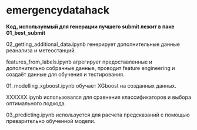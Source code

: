 # emergencydatahack

**Код, используемый для генерации лучшего submit лежит в паке 01_best_submit**

02_getting_additional_data.ipynb генерирует дополнительные данные реанализа и метеостанций.

features_from_labels.ipynb агрегирует предоставленные и дополнительно собранные данные, проводит feature engineering и создаёт данные для обучения и тестирования. 

01_modelling_xgboost.ipynb обучает XGboost на созданных данных.

XXXXXX.ipynb использовался для сравнения классификаторов и выбора оптимального подхода.

03_predicting.ipynb используется для расчета предсказаний с помощью преварительно обученной модели.
